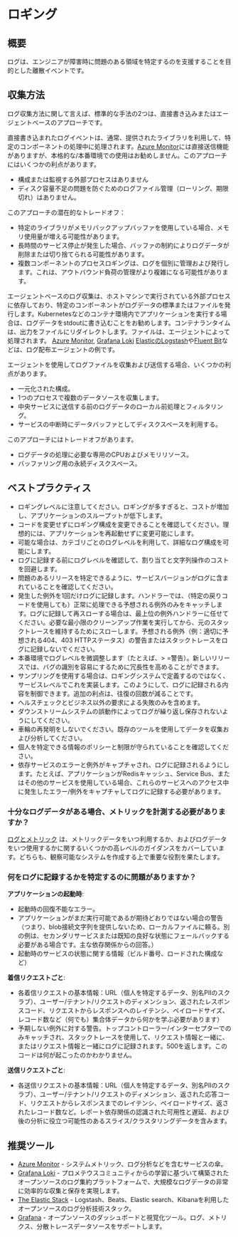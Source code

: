# ロギング

## 概要

ログは、エンジニアが障害時に問題のある領域を特定するのを支援することを目的とした離散イベントです。

## 収集方法

ログ収集方法に関して言えば、標準的な手法の2つは、直接書き込みまたはエージェントベースのアプローチです。

直接書き込まれたログイベントは、通常、提供されたライブラリを利用して、特定のコンポーネントの処理中に処理されます。[Azure Monitor](https://azure.microsoft.com/en-us/services/monitor)には直接送信機能がありますが、本格的な/本番環境での使用はお勧めしません。このアプローチにはいくつかの利点があります。

- 構成または監視する外部プロセスはありません
- ディスク容量不足の問題を防ぐためのログファイル管理（ローリング、期限切れ）はありません。

このアプローチの潜在的なトレードオフ：

- 特定のライブラリがメモリバックアップバッファを使用している場合、メモリ使用量が増える可能性があります。
- 長時間のサービス停止が発生した場合、バッファの制約によりログデータが削除または切り捨てられる可能性があります。
- 複数コンポーネントのプロセスロギングは、ログを個別に管理および発行します。これは、アウトバウンド負荷の管理がより複雑になる可能性があります。

エージェントベースのログ収集は、ホストマシンで実行されている外部プロセスに依存しており、特定のコンポーネントがログデータの標準またはファイルを発行します。Kubernetesなどのコンテナ環境内でアプリケーションを実行する場合は、ログデータをstdoutに書き込むことをお勧めします。コンテナランタイムは、出力をファイルにリダイレクトします。ファイルは、エージェントによって処理されます。 [Azure Monitor](https://azure.microsoft.com/en-us/services/monitor), [Grafana Loki](https://github.com/grafana/loki) [ElasticのLogstash](https://www.elastic.co/logstash)や[Fluent Bit](https://fluentbit.io/)などは、ログ配布エージェントの例です。

エージェントを使用してログファイルを収集および送信する場合、いくつかの利点があります。

- 一元化された構成。
- 1つのプロセスで複数のデータソースを収集します。
- 中央サービスに送信する前のログデータのローカル前処理とフィルタリング。
- サービスの中断時にデータバッファとしてディスクスペースを利用する。

このアプローチにはトレードオフがあります。

- ログデータの処理に必要な専用のCPUおよびメモリリソース。
- バッファリング用の永続ディスクスペース。

## ベストプラクティス

- ロギングレベルに注意してください。ロギングが多すぎると、コストが増加し、アプリケーションのスループットが低下します。
- コードを変更せずにロギング構成を変更できることを確認してください。理想的には、アプリケーションを再起動せずに変更可能にします。
- 可能な場合は、カテゴリごとのログレベルを利用して、詳細なログ構成を可能にします。
- ログに記録する前にログレベルを確認して、割り当てと文字列操作のコストを回避します。
- 問題のあるリリースを特定できるように、サービスバージョンがログに含まれていることを確認してください。
- 発生した例外を1回だけログに記録します。ハンドラーでは、（特定の戻りコードを使用しても）正常に処理できる予想される例外のみをキャッチします。ログに記録して再スローする場合は、最上位の例外ハンドラーに任せてください。必要な最小限のクリーンアップ作業を実行してから、元のスタックトレースを維持するためにスローします。予想される例外（例：適切に予想される404、403 HTTPステータス）の警告またはスタックトレースをログに記録しないでください。
- 本番環境でログレベルを微調整します（たとえば、> =警告）。新しいリリースでは、バグの識別を容易にするために冗長性を高めることができます。
- サンプリングを使用する場合は、ロギングシステムで定義するのではなく、サービスレベルでこれを実装します。このようにして、ログに記録される内容を制御できます。追加の利点は、往復の回数が減ることです。
- ヘルスチェックとビジネス以外の要求による失敗のみを含めます。
- ダウンストリームシステムの誤動作によってログが繰り返し保存されないようにしてください。
- 車輪の再発明をしないでください。既存のツールを使用してデータを収集および分析してください。
- 個人を特定できる情報のポリシーと制限が守られていることを確認してください。
- 依存サービスのエラーと例外がキャプチャされ、ログに記録されるようにします。たとえば、アプリケーションがRedisキャッシュ、Service Bus、またはその他のサービスを使用している場合、これらのサービスへのアクセス中に発生したエラー/例外をキャプチャしてログに記録する必要があります。

### 十分なログデータがある場合、メトリックを計測する必要がありますか？

[ログとメトリック](../log-vs-metric.md) は、メトリックデータをいつ利用するか、およびログデータをいつ使用するかに関するいくつかの高レベルのガイダンスをカバーしています。どちらも、観察可能なシステムを作成する上で重要な役割を果たします。

### 何をログに記録するかを特定するのに問題がありますか？

**アプリケーションの起動時**:

- 起動時の回復不能なエラー。
- アプリケーションがまだ実行可能であるが期待どおりではない場合の警告（つまり、blob接続文字列を提供しないため、ローカルファイルに頼る。別の例は、セカンダリサービスまたは既知の良好な状態にフェールバックする必要がある場合です。主な依存関係からの回答。）
- 起動時のサービスの状態に関する情報（ビルド番号、ロードされた構成など）

**着信リクエストごと**:

- 各着信リクエストの基本情報：URL（個人を特定するデータ、別名PIIのスクラブ）、ユーザー/テナント/リクエストのディメンション、返されたレスポンスコード、リクエストからレスポンスへのレイテンシ、ペイロードサイズ、レコード数など（何でも）集合体データから何かを学ぶ必要があります）
- 予期しない例外に対する警告。トップコントローラー/インターセプターでのみキャッチされ、スタックトレースを使用して、リクエスト情報と一緒に、またはリクエスト情報と一緒にログに記録されます。500を返します。このコードは何が起こったのかわかりません。

**送信リクエストごと**:

- 各送信リクエストの基本情報：URL（個人を特定するデータ、別名PIIのスクラブ）、ユーザー/テナント/リクエストのディメンション、返された応答コード、リクエストからレスポンスまでのレイテンシ、ペイロードサイズ、返されたレコード数など。レポート依存関係の認識された可用性と遅延、および後の分析に役立つ可能性のあるスライス/クラスタリングデータを含みます。

## 推奨ツール

- [Azure Monitor](https://docs.microsoft.com/en-us/azure/azure-monitor/overview) - システムメトリック、ログ分析などを含むサービスの傘。
- [Grafana Loki](../tools/loki.md) - プロメテウスコミュニティからの学習に基づいて構築されたオープンソースのログ集約プラットフォームで、大規模なログデータの非常に効率的な収集と保存を実現します。
- [The Elastic Stack](https://www.elastic.co/what-is/elk-stack) - Logstash、Beats、Elastic search、Kibanaを利用したオープンソースのログ分析技術スタック。
- [Grafana](https://grafana.com) - オープンソースのダッシュボードと視覚化ツール。ログ、メトリクス、分散トレースデータソースをサポートします。
